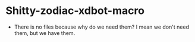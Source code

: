 # Shitty-zodiac-xdbot-macro

* There is no files because why do we need them? I mean we don't need them, but we have them.
